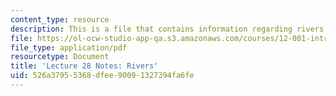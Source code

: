 ```yaml
---
content_type: resource
description: This is a file that contains information regarding rivers.
file: https://ol-ocw-studio-app-qa.s3.amazonaws.com/courses/12-001-introduction-to-geology-fall-2013/526a37955368dfee90091327394fa6fe_MIT12_001F13_Lec28Notes.pdf
file_type: application/pdf
resourcetype: Document
title: 'Lecture 28 Notes: Rivers'
uid: 526a3795-5368-dfee-9009-1327394fa6fe
---
```

